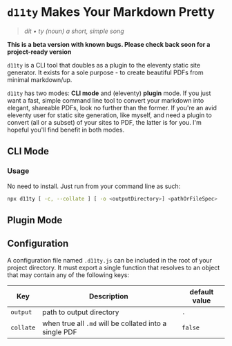 # `d11ty` Makes Your Markdown Pretty

> _dit &bull; ty (noun) a short, simple song_

**This is a beta version with known bugs. Please check back soon for a project-ready version**

`d11ty` is a CLI tool that doubles as a plugin to the eleventy static site generator. It exists for a sole purpose - to create beautiful PDFs from minimal markdown/up. 

`d11ty` has two modes: **CLI mode** and (eleventy) **plugin** mode. If you just want a fast, simple command line tool to convert your markdown into elegant, shareable PDFs, look no further than the former. If you're an avid eleventy user for static site generation, like myself, and need a plugin to convert (all or a subset) of your sites to PDF, the latter is for you. I'm hopeful you'll find benefit in both modes. 

## CLI Mode

### Usage
No need to install. Just run from your command line as such:

```sh
npx d11ty [ -c, --collate ] [ -o <outputDirectory>] <pathOrFileSpec>
```

## Plugin Mode

## Configuration
A configuration file named `.d11ty.js` can be included in the root of your project directory. It must export a single function that resolves to an object that may contain any of the following keys: 

Key             | Description               | default value
--              | --                        | --
`output`        | path to output directory  | `.`
`collate`       | when true all `.md` will be collated into a single PDF | `false` 
